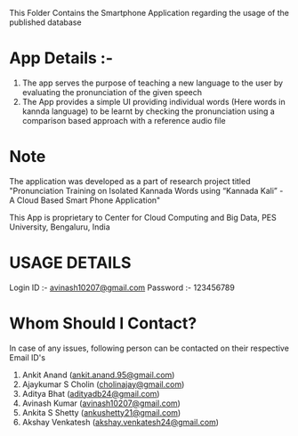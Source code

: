 This Folder Contains the Smartphone Application regarding the usage of the published database

# App Details :-
1. The app serves the purpose of teaching a new language to the user by evaluating the pronunciation of the given speech
2. The App provides a simple UI providing individual words (Here words in kannda language) to be learnt by checking the pronunciation using a comparison based approach with a reference audio file


# Note
The application was developed as a part of research project titled "Pronunciation Training on Isolated Kannada Words using “Kannada Kali” - A Cloud Based Smart Phone Application"

This App is proprietary to Center for Cloud Computing and Big Data, PES University, Bengaluru, India

# USAGE DETAILS
Login ID :- avinash10207@gmail.com
Password :- 123456789

# Whom Should I Contact?
In case of any issues, following person can be contacted on their respective Email ID's
1. Ankit Anand (ankit.anand.95@gmail.com)
2. Ajaykumar S Cholin (cholinajay@gmail.com)
3. Aditya Bhat (adityadb24@gmail.com)
4. Avinash Kumar (avinash10207@gmail.com)
5. Ankita S Shetty (ankushetty21@gmail.com)
6. Akshay Venkatesh (akshay.venkatesh24@gmail.com)
